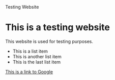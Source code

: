 <!DOCTYPE html>
<html>
<head>
Testing Website
</head>
<body>
<h1>This is a testing website</h1>
<p>This website is used for testing purposes.</p>
<ul>
<li>This is a list item</li>
<li>This is another list item</li>
<li>This is the last list item</li>
</ul>
<a href="https://www.google.com">This is a link to Google</a>
</body>
</html>
